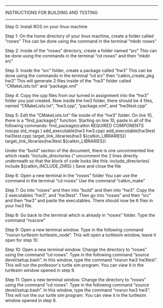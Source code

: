 ************************************
INSTRUCTIONS FOR BUILDING AND TESTING
************************************
Step 0:
Install ROS on your linux machine

Step 1:
On the home directory of your linux machine, create a folder called “rosws”
This can be done using the command in the terminal “mkdir rosws”

Step 2:
Inside of the “rosws” directory, create a folder named “src”
This can be done using the commands in the terminal “cd rosws” and then “mkdir src”

Step 3:
Inside the “src” folder, create a package called “hw3”
This can be done using the commands in the terminal “cd src” then “catkin_create_pkg hw3”
This will generate 2 files inside of the “hw3” folder called “CMakeLists.txt” and “package.xml”

Step 4:
Copy the cpp files from our turned in assignment into the “hw3” folder you just created. Now inside the hw3 folder, there should be 4 files, named “CMakeLists.txt”, “hw3.cpp”, “package.xml”, and “hw3test.cpp”

Step 5:
Edit the “CMakeLists.txt” file inside of the “hw3” folder. On line 10, there is a “find_package()” function. Starting on line 10, paste in all of the following commands:
find_package(catkin REQUIRED COMPONENTS 
	roscpp
	std_msgs 
	)
add_executable(hw3 hw3.cpp)
add_executable(hw3test hw3test.cpp)
target_link_libraries(hw3 ${catkin_LIBRARIES})
target_link_libraries(hw3test ${catkin_LIBRARIES})


Under the “build” section of the document, there is one uncommented line which reads “include_directories (“  uncomment the 2 lines directly underneath so that the block of code looks like this:
include_directories(
include
${catkin_INCLUDE_DIRS}
)
Save and close the file

Step 6:
Open a new terminal in the “rosws” folder
You can use the command in the terminal “cd rosws”
Use the command “catkin_make”

Step 7:
Go into “rosws” and then into “build” and then into “hw3”. Copy the 2 executables “hw3”, and “hw3test”. Then go into “rosws” and then “src” and then “hw3” and paste the executables. There should now be 6 files in your hw3 file.

Step 8:
Go back to the terminal which is already in “rosws” folder. Type the command “roscore”

Step 9: Open a new terminal window. Type in the following command “rosrun turtlesim turtlesim_node”. This will open a turtlesim window, leave it open for step 10.

Step 10:
Open a new terminal window. Change the directory to “rosws” using the command “cd rosws”. Type in the following command “source devel/setup.bash”. In this window, type the command “rosrun hw3 hw3test”. This will run the professor's turtle sim program. You can view it in the turtlesim window opened in step 9.

Step 11:
Open a new terminal window. Change the directory to “rosws” using the command “cd rosws”. Type in the following command “source devel/setup.bash”. In this window, type the command “rosrun hw3 hw3”. This will run the our turtle sim program. You can view it in the turtlesim window opened in step 9.
